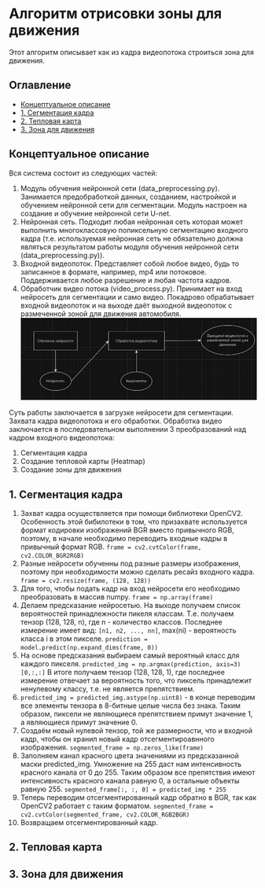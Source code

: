 # Алгоритм отрисовки зоны для движения
Этот алгоритм описывает как из кадра видеопотока строиться зона для движения.
## Оглавление
- [Концептуальное описание](#общее)
- [1. Сегментация кадра](#сегментация)
- [2. Тепловая карта](#heatmap)
- [3. Зона для движения](#зона)

## Концептуальное описание
Вся система состоит из следующих частей:
1) Модуль обучения нейронной сети (data_preprocessing.py). Занимается предобработкой данных, созданием, настройкой и обучением нейронной сети для сегментации. Модуль настроен на создание и обучение нейронной сети U-net.
2) Нейронная сеть. Подходит любая нейронная сеть которая может выполнить многоклассовую попиксельную сегментацию входного кадра (т.е. используемая нейронная сеть не обязательно должна являться результатом работы модуля обучения нейронной сети (data_preprocessing.py)).
3) Входной видеопоток. Представляет собой любое видео, будь то записанное в формате, например, mp4 или потоковое. Поддерживается любое разрешение и любая частота кадров.
4) Обработчик видео потока (video_process.py). Принимает на вход нейросеть для сегментации и само видео. Покадрово обрабатывает входной видеопоток и на выходе даёт выходной видеопоток с размеченной зоной для движения автомобиля.
![Общая схема работы программного модуля](1.jpg)

Суть работы заключается в загрузке нейросети для сегментации. Захвата кадра видеопотока и его обработки.
Обработка видео заключается в последовательном выполнении 3 преобразований над кадром входного видеопотока:
1) Сегментация кадра
2) Создание тепловой карты (Heatmap)
3) Создание зоны для движения
   
## 1. Сегментация кадра

1) Захват кадра осуществляется при помощи библиотеки OpenCV2. Особенность этой бибилотеки в том, что призахвате используется формат кодировки изображений BGR вместо привычного RGB, поэтому, в начале необходимо переводить входные кадры в привычный формат RGB.
`frame = cv2.cvtColor(frame, cv2.COLOR_BGR2RGB)`
2) Разные нейросети обученны под разные размеры изображения, поэтому при необходимости можно сделать ресайз входного кадра.
`frame = cv2.resize(frame, (128, 128))`
3) Для того, чтобы подать кадр на вход нейросети его необходимо преобразовать в массив numpy.
`frame = np.array(frame)`
4) Делаем предсказание нейросетью. На выходе получаем список вероятностей принадлежности пикеля классам. Т.е. получаем тензор (128, 128, n), где n - количество классов. Последнее измерение имеет вид: `[n1, n2, ..., nn]`, max(ni) - вероятность класса i в этом пикселе.
`prediction = model.predict(np.expand_dims(frame, 0))`
5) На основе предсказания выбираем самый вероятный класс для каждого пикселя.
`predicted_img = np.argmax(prediction, axis=3)[0,:,:]`
В итоге получаем тензор (128, 128, 1), где последнее измерение отвечает за вероятность того, что пиксель принадлежит ненулевому классу, т.е. не является препятствием.
6) `predicted_img = predicted_img.astype(np.uint8)` - в конце переводим все элементы тензора в 8-битные целые числа без знака. Таким образом, пиксели не являющиеся препятствием примут значение 1, а являющиеся примут значение 0.
7) Создаём новый нулевой тензор, той же размерности, что и входной кадр, чтобы он хранил новый кадр отсегментироавнного изображения.
`segmented_frame = np.zeros_like(frame)`
8) Заполняем канал красного цвета значениями из предсказанной маски predicted_img. Умножение на 255 даст нам интенсивность красного канала от 0 до 255. Таким образом все препятствия имеют интенсивность красного канала равную 0, а остальные объекты равную 255.
`segmented_frame[:, :, 0] = predicted_img * 255`
9) Теперь переводим отсегментированный кадр обратно в BGR, так как OpenCV2 работает с таким форматом.
`segmented_frame = cv2.cvtColor(segmented_frame, cv2.COLOR_RGB2BGR)`
10) Возвращаем отсегментированный кадр.


## 2. Тепловая карта

## 3. Зона для движения

